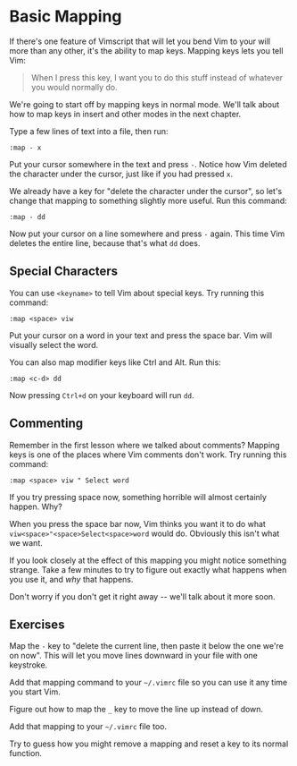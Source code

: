 # Basic Mapping

If there's one feature of Vimscript that will let you bend Vim to your will more than any other, it's the ability to map keys. Mapping keys lets you tell Vim:

> When I press this key, I want you to do this stuff instead of whatever you would normally do.

We're going to start off by mapping keys in normal mode. We'll talk about how to map keys in insert and other modes in the next chapter.

Type a few lines of text into a file, then run:

    :map - x

Put your cursor somewhere in the text and press `-`. Notice how Vim deleted the character under the cursor, just like if you had pressed `x`.

We already have a key for "delete the character under the cursor", so let's change that mapping to something slightly more useful. Run this command:

    :map - dd

Now put your cursor on a line somewhere and press `-` again. This time Vim deletes the entire line, because that's what `dd` does.

## Special Characters

You can use `<keyname>` to tell Vim about special keys. Try running this command:

    :map <space> viw

Put your cursor on a word in your text and press the space bar. Vim will visually select the word.

You can also map modifier keys like Ctrl and Alt. Run this:

    :map <c-d> dd

Now pressing `Ctrl+d` on your keyboard will run `dd`.

## Commenting

Remember in the first lesson where we talked about comments? Mapping keys is one of the places where Vim comments don't work. Try running this command:

    :map <space> viw " Select word

If you try pressing space now, something horrible will almost certainly happen. Why?

When you press the space bar now, Vim thinks you want it to do what `viw<space>"<space>Select<space>word` would do. Obviously this isn't what we want.

If you look closely at the effect of this mapping you might notice something strange. Take a few minutes to try to figure out exactly what happens when you use it, and _why_ that happens.

Don't worry if you don't get it right away -- we'll talk about it more soon.

## Exercises

Map the `-` key to "delete the current line, then paste it below the one we're on now". This will let you move lines downward in your file with one keystroke.

Add that mapping command to your `~/.vimrc` file so you can use it any time you start Vim.

Figure out how to map the `_` key to move the line up instead of down.

Add that mapping to your `~/.vimrc` file too.

Try to guess how you might remove a mapping and reset a key to its normal function.
